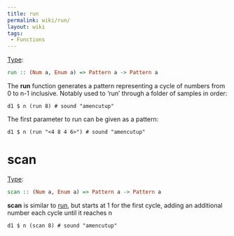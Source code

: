 ```yaml
---
title: run
permalink: wiki/run/
layout: wiki
tags:
 - Functions
---
```


[Type](/wiki/Type_signature "wikilink"):

``` haskell
run :: (Num a, Enum a) => Pattern a -> Pattern a 
```

The **run** function generates a pattern representing a cycle of numbers
from 0 to n-1 inclusive. Notably used to ‘run’ through a folder of
samples in order:

    d1 $ n (run 8) # sound "amencutup"

The first parameter to run can be given as a pattern:

    d1 $ n (run "<4 8 4 6>") # sound "amencutup"

# scan

[Type](/wiki/Type_signature "wikilink"):

``` haskell
scan :: (Num a, Enum a) => Pattern a -> Pattern a
```

**scan** is similar to [run](run "wikilink"), but starts at 1 for the
first cycle, adding an additional number each cycle until it reaches n

    d1 $ n (scan 8) # sound "amencutup"
